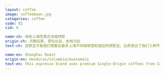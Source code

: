 ```yaml
---
layout: coffee
image: coffeebean.jpg
categories: coffee
code: 82
cid: 9

name-ch: 味炼上海范意式浓缩拼配
origin-ch: 洪都拉斯、哥伦比亚、危地马拉
text-ch: 这款豆子是我们销售在最多上海不同咖啡馆和酒店的拼配豆。比例混合了我们三种不同的豆子，这款上海范的意式浓缩拼配绝对适合做Espresso以及各种花式咖啡。口味不单单国际范更加接地气。混合了温柔的洪都拉斯、平稳的危地马拉和简单的哥伦比亚，这款咖啡丰富的口味特别适合做最出浓郁的Espresso。

name-en: Shanghai Roast
origin-en: Honduras/Columbia/Guatemala
text-en: This espresso blend uses premium Single-Origin coffees from Colombia, Guatemala and Honduras. Roasting separately at a higher level and careful blending ratios have revealed hints of amaretto, almond nuttiness and rich dark chocolate. This roast profile has maintained the subtle sweet caramel aftertaste. Specifically designed to suit all semi-automatic espresso machines and adapt to Shanghai taste, this blend will easily please.
---
```

